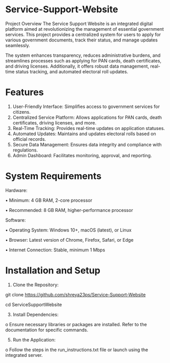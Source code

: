 # Service-Support-Website
Project Overview
The Service Support Website is an integrated digital platform aimed at revolutionizing the management of essential government services. This project provides a centralized system for users to apply for various government documents, track their status, and manage updates seamlessly.

The system enhances transparency, reduces administrative burdens, and streamlines processes such as applying for PAN cards, death certificates, and driving licenses. Additionally, it offers robust data management, real-time status tracking, and automated electoral roll updates.

# Features
1. User-Friendly Interface: Simplifies access to government services for citizens.
2. Centralized Service Platform: Allows applications for PAN cards, death certificates, driving licenses, and more.
3. Real-Time Tracking: Provides real-time updates on application statuses. 
4. Automated Updates: Maintains and updates electoral rolls based on official records.
5. Secure Data Management: Ensures data integrity and compliance with regulations.
6. Admin Dashboard: Facilitates monitoring, approval, and reporting.

# System Requirements

Hardware:

•	Minimum: 4 GB RAM, 2-core processor

•	Recommended: 8 GB RAM, higher-performance processor

Software:

•	Operating System: Windows 10+, macOS (latest), or Linux

•	Browser: Latest version of Chrome, Firefox, Safari, or Edge

•	Internet Connection: Stable, minimum 1 Mbps

# Installation and Setup
1.	Clone the Repository:
   

git clone https://github.com/shreya23ps/Service-Support-Website

cd ServiceSupportWebsite

3.	Install Dependencies:
   
o	Ensure necessary libraries or packages are installed. Refer to the documentation for specific commands.

5.	Run the Application:
   
o	Follow the steps in the run_instructions.txt file or launch using the integrated server.

